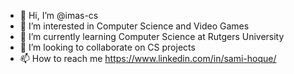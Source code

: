 - 👋 Hi, I’m @imas-cs
- 👀 I’m interested in Computer Science and Video Games
- 🌱 I’m currently learning Computer Science at Rutgers University
- 💞️ I’m looking to collaborate on CS projects
- 📫 How to reach me https://www.linkedin.com/in/sami-hoque/

<!---
imas-cs/imas-cs is a ✨ special ✨ repository because its `README.md` (this file) appears on your GitHub profile.
You can click the Preview link to take a look at your changes.
--->
